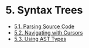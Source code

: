 # 5. Syntax Trees

- [5.1. Parsing Source Code](./01-parsing-source-code/index.md)
- [5.2. Navigating with Cursors](./02-navigating-with-cursors/index.md)
- [5.3. Using AST Types](./03-using-ast-types/index.md)
